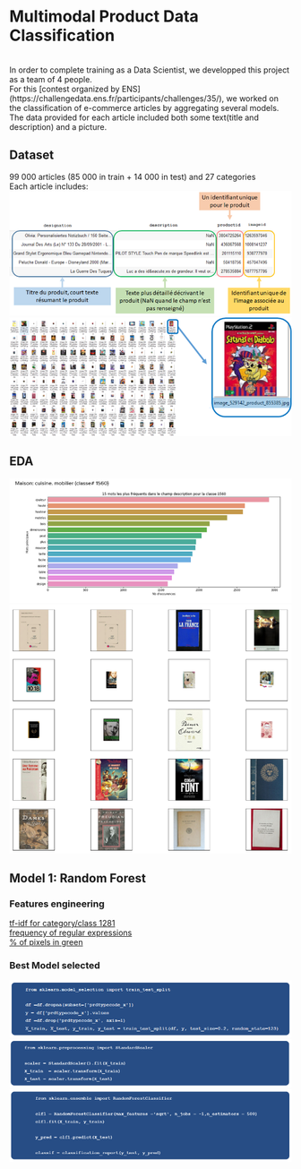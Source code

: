 # Multimodal Product Data Classification
<br>
In order to complete training as a Data Scientist, we developped this project as a team of 4 people.<br>
For this [contest organized by ENS](https://challengedata.ens.fr/participants/challenges/35/), we worked on the classification of e-commerce articles by aggregating several models.<br>
The data provided for each article included both some text(title and description) and a picture.

## Dataset
99 000 articles (85 000 in train + 14 000 in test) and 27 categories<br>
Each article includes:<br>
![text data](https://github.com/damienld/Rakuteam/blob/main/Pictures/presentation/dataset1.png)<br>
![picture data](https://github.com/damienld/Rakuteam/blob/main/Pictures/presentation/dataset2.png)

## EDA
![15 most frequent words from the description field for category/class #1560](https://github.com/damienld/Rakuteam/blob/main/Pictures/presentation/EDA1.png)<br>
![15 random images for category/class #10](https://github.com/damienld/Rakuteam/blob/main/Pictures/presentation/EDA2.png)<br>

## Model 1: Random Forest

### Features engineering
[tf-idf for category/class 1281](https://github.com/damienld/Rakuteam/blob/main/Pictures/presentation/tdidf.png)<br>
[frequency of regular expressions](https://github.com/damienld/Rakuteam/blob/main/Pictures/presentation/regex.png)<br>
[% of pixels in green](https://github.com/damienld/Rakuteam/blob/main/Pictures/presentation/pixelsrgb.png)<br>
### Best Model selected
![](https://github.com/damienld/Rakuteam/blob/main/Pictures/presentation/ML1.png)<br>
![](https://github.com/damienld/Rakuteam/blob/main/Pictures/presentation/ML2.png)<br>
![](https://github.com/damienld/Rakuteam/blob/main/Pictures/presentation/ML3.png)<br>
<br>
<br>
<br>
<br>
<br>
<br>
<br>
<br>
<br>
<br>
<br>
<br>

 
